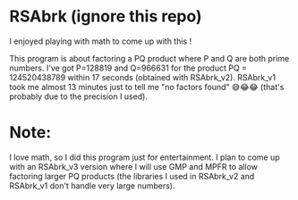 # RSAbrk (ignore this repo)
I enjoyed playing with math to come up with this !

This program is about factoring a PQ product where P and Q are both prime numbers. I've got P=128819 and Q=966631 for the product PQ = 124520438789 within 17 seconds (obtained with RSAbrk_v2). RSAbrk_v1 took me almost 13 minutes just to tell me "no factors found" 😅😂😂 (that's probably due to the precision I used).

# Note:
I love math, so I did this program just for entertainment. I plan to come up with an RSAbrk_v3 version where I will use GMP and MPFR to allow factoring larger PQ products (the libraries I used in RSAbrk_v2 and RSAbrk_v1 don't handle very large numbers).
